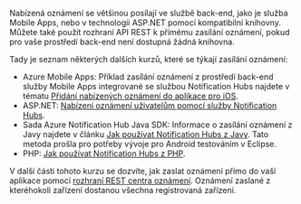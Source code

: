 

Nabízená oznámení se většinou posílají ve službě back-end, jako je služba Mobile Apps, nebo v technologii ASP.NET pomocí kompatibilní knihovny. Můžete také použít rozhraní API REST k přímému zasílání oznámení, pokud pro vaše prostředí back-end není dostupná žádná knihovna. 

Tady je seznam některých dalších kurzů, které se týkají zasílání oznámení:

* Azure Mobile Apps: Příklad zasílání oznámení z prostředí back-end služby Mobile Apps integrované se službou Notification Hubs najdete v tématu [Přidání nabízených oznámení do aplikace pro iOS](../articles/app-service-mobile/app-service-mobile-ios-get-started-push.md).  
* ASP.NET: [Nabízení oznámení uživatelům pomocí služby Notification Hubs](../articles/notification-hubs/notification-hubs-aspnet-backend-ios-apple-apns-notification.md).
* Sada Azure Notification Hub Java SDK: Informace o zasílání oznámení z Javy najdete v článku [Jak používat Notification Hubs z Javy](../articles/notification-hubs/notification-hubs-java-push-notification-tutorial.md). Tato metoda prošla pro potřeby vývoje pro Android testováním v Eclipse.
* PHP: [Jak používat Notification Hubs z PHP](../articles/notification-hubs/notification-hubs-php-push-notification-tutorial.md).

V další části tohoto kurzu se dozvíte, jak zaslat oznámení přímo do vaší aplikace pomocí [rozhraní REST centra oznámení](http://msdn.microsoft.com/library/windowsazure/dn223264.aspx). Oznámení zaslané z kteréhokoli zařízení dostanou všechna registrovaná zařízení.  



<!--HONumber=Nov16_HO2-->


